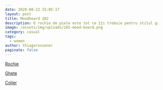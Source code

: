 ```yaml
---
date: 2020-08-22 15:05:17
layout: post
title: Moodboard 102
description: O rochie de piele este tot ce îți trebuie pentru stilul grunge modern.
image: /assets/img/uploads/102-mood-board.png
category: casual
tags:
  - women
author: thiagorossener
paginate: false
---
```

[Rochie](http://bit.do/fHH3p)

[Ghete](http://bit.do/fHH3q)

[Colier](http://bit.do/fHH3s)